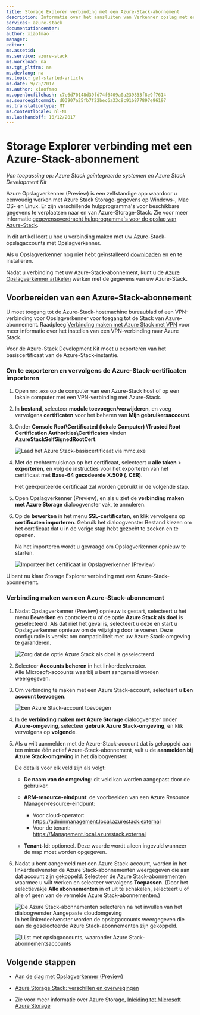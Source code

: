 ```yaml
---
title: Storage Explorer verbinding met een Azure-Stack-abonnement
description: Informatie over het aansluiten van Verkenner opslag met een Azure-Stack-abonnement
services: azure-stack
documentationcenter: 
author: xiaofmao
manager: 
editor: 
ms.assetid: 
ms.service: azure-stack
ms.workload: na
ms.tgt_pltfrm: na
ms.devlang: na
ms.topic: get-started-article
ms.date: 9/25/2017
ms.author: xiaofmao
ms.openlocfilehash: c7e6d70148d39fd74f6409a0a239833f8e9f7614
ms.sourcegitcommit: d03907a25fb7f22bec6a33c9c91b877897e96197
ms.translationtype: MT
ms.contentlocale: nl-NL
ms.lasthandoff: 10/12/2017
---
```

# <a name="connect-storage-explorer-to-an-azure-stack-subscription"></a>Storage Explorer verbinding met een Azure-Stack-abonnement

*Van toepassing op: Azure Stack geïntegreerde systemen en Azure Stack Development Kit*

Azure Opslagverkenner (Preview) is een zelfstandige app waardoor u eenvoudig werken met Azure Stack Storage-gegevens op Windows-, Mac OS- en Linux. Er zijn verschillende hulpprogramma's voor beschikbare gegevens te verplaatsen naar en van Azure-Storage-Stack. Zie voor meer informatie [gegevensoverdracht hulpprogramma's voor de opslag van Azure-Stack](azure-stack-storage-transfer.md).

In dit artikel leert u hoe u verbinding maken met uw Azure-Stack-opslagaccounts met Opslagverkenner. 

Als u Opslagverkenner nog niet hebt geïnstalleerd [downloaden](http://www.storageexplorer.com/) en en te installeren.

Nadat u verbinding met uw Azure-Stack-abonnement, kunt u de [Azure Opslagverkenner artikelen](../../vs-azure-tools-storage-manage-with-storage-explorer.md) werken met de gegevens van uw Azure-Stack. 

## <a name="prepare-an-azure-stack-subscription"></a>Voorbereiden van een Azure-Stack-abonnement

U moet toegang tot de Azure-Stack-hostmachine bureaublad of een VPN-verbinding voor Opslagverkenner voor toegang tot de Stack van Azure-abonnement. Raadpleeg [Verbinding maken met Azure Stack met VPN](azure-stack-connect-azure-stack.md#connect-to-azure-stack-with-vpn) voor meer informatie over het instellen van een VPN-verbinding naar Azure Stack.

Voor de Azure-Stack Development Kit moet u exporteren van het basiscertificaat van de Azure-Stack-instantie.

### <a name="to-export-and-then-import-the-azure-stack-certificate"></a>Om te exporteren en vervolgens de Azure-Stack-certificaten importeren

1. Open `mmc.exe` op de computer van een Azure-Stack host of op een lokale computer met een VPN-verbinding met Azure-Stack. 

2. In **bestand**, selecteer **module toevoegen/verwijderen**, en voeg vervolgens **certificaten** voor het beheren van **Mijn gebruikersaccount**.



3. Onder **Console Root\Certificated (lokale Computer) \Trusted Root Certification Authorities\Certificates** vinden **AzureStackSelfSignedRootCert**.

    ![Laad het Azure Stack-basiscertificaat via mmc.exe][25]

4. Met de rechtermuisknop op het certificaat, selecteert u **alle taken** > **exporteren**, en volg de instructies voor het exporteren van het certificaat met **Base-64 gecodeerde X.509 (. CER)**.  

    Het geëxporteerde certificaat zal worden gebruikt in de volgende stap.
5. Open Opslagverkenner (Preview), en als u ziet de **verbinding maken met Azure Storage** dialoogvenster vak, te annuleren.

6. Op de **bewerken** in het menu **SSL-certificaten**, en klik vervolgens op **certificaten importeren**. Gebruik het dialoogvenster Bestand kiezen om het certificaat dat u in de vorige stap hebt gezocht te zoeken en te openen.

    Na het importeren wordt u gevraagd om Opslagverkenner opnieuw te starten.

    ![Importeer het certificaat in Opslagverkenner (Preview)][27]

U bent nu klaar Storage Explorer verbinding met een Azure-Stack-abonnement.

### <a name="to-connect-an-azure-stack-subscription"></a>Verbinding maken van een Azure-Stack-abonnement


1. Nadat Opslagverkenner (Preview) opnieuw is gestart, selecteert u het menu **Bewerken** en controleert u of de optie **Azure Stack als doel** is geselecteerd. Als dat niet het geval is, selecteert u deze en start u Opslagverkenner opnieuw om de wijziging door te voeren. Deze configuratie is vereist om compatibiliteit met uw Azure Stack-omgeving te garanderen.

    ![Zorg dat de optie Azure Stack als doel is geselecteerd][28]

7. Selecteer **Accounts beheren** in het linkerdeelvenster.  
    Alle Microsoft-accounts waarbij u bent aangemeld worden weergegeven.

8. Om verbinding te maken met een Azure Stack-account, selecteert u **Een account toevoegen**.

    ![Een Azure Stack-account toevoegen][29]

9. In de **verbinding maken met Azure Storage** dialoogvenster onder **Azure-omgeving**, selecteer **gebruik Azure Stack-omgeving**, en klik vervolgens op **volgende**.

10. Als u wilt aanmelden met de Azure-Stack-account dat is gekoppeld aan ten minste één actief Azure-Stack-abonnement, vult u de **aanmelden bij Azure Stack-omgeving** in het dialoogvenster.  

    De details voor elk veld zijn als volgt:

    * **De naam van de omgeving**: dit veld kan worden aangepast door de gebruiker.
    * **ARM-resource-eindpunt**: de voorbeelden van een Azure Resource Manager-resource-eindpunt:

        * Voor cloud-operator:<br> https://adminmanagement.local.azurestack.external   
        * Voor de tenant:<br> https://Management.local.azurestack.external
 
    * **Tenant-Id**: optioneel. Deze waarde wordt alleen ingevuld wanneer de map moet worden opgegeven.

12. Nadat u bent aangemeld met een Azure Stack-account, worden in het linkerdeelvenster de Azure Stack-abonnementen weergegeven die aan dat account zijn gekoppeld. Selecteer de Azure Stack-abonnementen waarmee u wilt werken en selecteer vervolgens **Toepassen**. (Door het selectievakje **Alle abonnementen** in of uit te schakelen, selecteert u of alle of geen van de vermelde Azure Stack-abonnementen.)

    ![De Azure Stack-abonnementen selecteren na het invullen van het dialoogvenster Aangepaste cloudomgeving][30]  
    In het linkerdeelvenster worden de opslagaccounts weergegeven die aan de geselecteerde Azure Stack-abonnementen zijn gekoppeld.

    ![Lijst met opslagaccounts, waaronder Azure Stack-abonnementsaccounts][31]

## <a name="next-steps"></a>Volgende stappen
* [Aan de slag met Opslagverkenner (Preview)](../../vs-azure-tools-storage-manage-with-storage-explorer.md)
* [Azure Storage Stack: verschillen en overwegingen](azure-stack-acs-differences.md)


* Zie voor meer informatie over Azure Storage, [Inleiding tot Microsoft Azure Storage](../../storage/common/storage-introduction.md)

[25]: ./media/azure-stack-storage-connect-se/add-certificate-azure-stack.png
[26]: ./media/azure-stack-storage-connect-se/export-root-cert-azure-stack.png
[27]: ./media/azure-stack-storage-connect-se/import-azure-stack-cert-storage-explorer.png
[28]: ./media/azure-stack-storage-connect-se/select-target-azure-stack.png
[29]: ./media/azure-stack-storage-connect-se/add-azure-stack-account.png
[30]: ./media/azure-stack-storage-connect-se/select-accounts-azure-stack.png
[31]: ./media/azure-stack-storage-connect-se/azure-stack-storage-account-list.png
